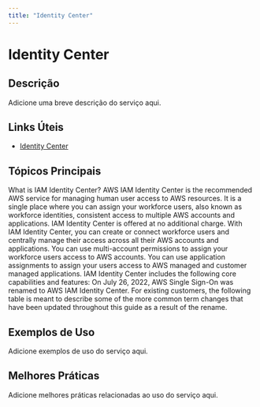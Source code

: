 ```yaml
---
title: "Identity Center"
---
```


# Identity Center

## Descrição

Adicione uma breve descrição do serviço aqui.

## Links Úteis

- [Identity Center](https://docs.aws.amazon.com/singlesignon/latest/userguide/what-is.html)

## Tópicos Principais

What is IAM Identity Center?
AWS IAM Identity Center is the recommended AWS service for managing human user access to AWS
    resources. It is a single place where you can assign your workforce users, also known as workforce identities, consistent access to multiple
    AWS accounts and applications. IAM Identity Center is offered at no additional charge.
With IAM Identity Center, you can create or connect workforce users and centrally manage their access
    across all their AWS accounts and applications. You can use multi-account
      permissions to assign your workforce users access to AWS accounts. You can use
      application assignments to assign your users access to AWS managed and
    customer managed applications.
IAM Identity Center includes the following core capabilities and features:
On July 26, 2022, AWS Single Sign-On was renamed to AWS IAM Identity Center. For existing customers,
      the following table is meant to describe some of the more common term changes that have been
      updated throughout this guide as a result of the rename.

## Exemplos de Uso

Adicione exemplos de uso do serviço aqui.

## Melhores Práticas

Adicione melhores práticas relacionadas ao uso do serviço aqui.
